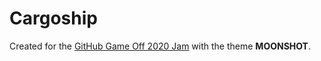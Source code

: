 # Cargoship

Created for the [GitHub Game Off 2020 Jam](https://itch.io/jam/game-off-2020) with the theme **MOONSHOT**.
